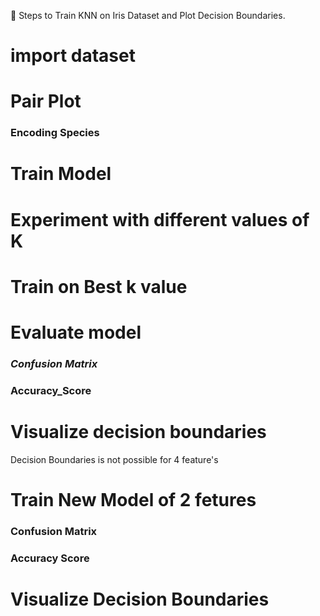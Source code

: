 📌 Steps to Train KNN on Iris Dataset and Plot Decision Boundaries.

# import dataset

# Pair Plot

### Encoding Species

# Train Model

# Experiment with different values of K

# Train on Best k value

# Evaluate model

### *Confusion Matrix*

### Accuracy_Score

# Visualize decision boundaries

Decision Boundaries is not possible for 4 feature's

# Train New Model of 2 fetures

### Confusion Matrix

### Accuracy Score

# Visualize Decision Boundaries
